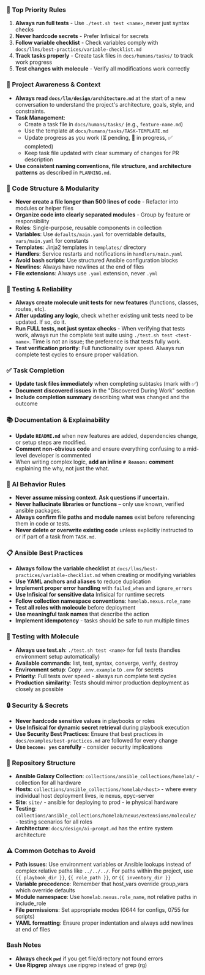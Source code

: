 ### 🎯 Top Priority Rules
1. **Always run full tests** - Use `./test.sh test <name>`, never just syntax checks
2. **Never hardcode secrets** - Prefer Infisical for secrets
3. **Follow variable checklist** - Check variables comply with `docs/llms/best-practices/variable-checklist.md`
4. **Track tasks properly** - Create task files in `docs/humans/tasks/` to track work progress
5. **Test changes with molecule** - Verify all modifications work correctly

### 🔄 Project Awareness & Context
- **Always read `docs/llm/design/architecture.md`** at the start of a new conversation to understand the project's architecture, goals, style, and constraints.
- **Task Management**:
  - Create a task file in `docs/humans/tasks/` (e.g., `feature-name.md`)
  - Use the template at `docs/humans/tasks/TASK-TEMPLATE.md`
  - Update progress as you work (⏳ pending, 🔄 in progress, ✅ completed)
  - Keep task file updated with clear summary of changes for PR description
- **Use consistent naming conventions, file structure, and architecture patterns** as described in `PLANNING.md`.

### 🧱 Code Structure & Modularity
- **Never create a file longer than 500 lines of code** - Refactor into modules or helper files
- **Organize code into clearly separated modules** - Group by feature or responsibility
- **Roles**: Single-purpose, reusable components in collection
- **Variables**: Use `defaults/main.yaml` for overridable defaults, `vars/main.yaml` for constants
- **Templates**: Jinja2 templates in `templates/` directory
- **Handlers**: Service restarts and notifications in `handlers/main.yaml`
- **Avoid bash scripts**: Use structured Ansible configuration blocks
- **Newlines**: Always have newlines at the end of files
- **File extensions**: Always use `.yaml` extension, never `.yml`

### 🧪 Testing & Reliability
- **Always create molecule unit tests for new features** (functions, classes, routes, etc).
- **After updating any logic**, check whether existing unit tests need to be updated. If so, do it.
- **Run FULL tests, not just syntax checks** - When verifying that tests work, always run the complete test suite using `./test.sh test <test-name>`. Time is not an issue; the preference is that tests fully work.
- **Test verification priority**: Full functionality over speed. Always run complete test cycles to ensure proper validation.

### ✅ Task Completion
- **Update task files immediately** when completing subtasks (mark with ✅)
- **Document discovered issues** in the "Discovered During Work" section
- **Include completion summary** describing what was changed and the outcome

### 📚 Documentation & Explainability
- **Update `README.md`** when new features are added, dependencies change, or setup steps are modified.
- **Comment non-obvious code** and ensure everything confusing to a mid-level developer is commented
- When writing complex logic, **add an inline `# Reason:` comment** explaining the why, not just the what.

### 🧠 AI Behavior Rules
- **Never assume missing context. Ask questions if uncertain.**
- **Never hallucinate libraries or functions** – only use known, verified ansible packages.
- **Always confirm file paths and module names** exist before referencing them in code or tests.
- **Never delete or overwrite existing code** unless explicitly instructed to or if part of a task from `TASK.md`.

### 📋 Ansible Best Practices
- **Always follow the variable checklist** at `docs/llms/best-practices/variable-checklist.md` when creating or modifying variables
- **Use YAML anchors and aliases** to reduce duplication
- **Implement proper error handling** with `failed_when` and `ignore_errors`
- **Use Infisical for sensitive data** Infisical for runtime secrets
- **Follow collection namespace conventions**: `homelab.nexus.role_name`
- **Test all roles with molecule** before deployment
- **Use meaningful task names** that describe the action
- **Implement idempotency** - tasks should be safe to run multiple times


### 🧪 Testing with Molecule
- **Always use test.sh**: `./test.sh test <name>` for full tests (handles environment setup automatically)
- **Available commands**: list, test, syntax, converge, verify, destroy
- **Environment setup**: Copy `.env.example` to `.env` for secrets
- **Priority**: Full tests over speed - always run complete test cycles
- **Production similarity**: Tests should mirror production deployment as closely as possible

### 🔒 Security & Secrets
- **Never hardcode sensitive values** in playbooks or roles
- **Use Infisical for dynamic secret retrieval** during playbook execution
- **Use Security Best Practices**: Ensure that best practices in `docs/examples/best-practices.md` are followed for every change
- **Use `become: yes` carefully** - consider security implications

### 📁 Repository Structure
- **Ansible Galaxy Collection**: `collections/ansible_collections/homelab/` - collection for all hardware
- **Hosts**: `collections/ansible_collections/homelab/<host>` - where every individual host deployment lives, ie nexus, epyc-server
- **Site**: `site/` - ansible for deploying to prod - ie physical hardware
- **Testing**: `collections/ansible_collections/homelab/nexus/extensions/molecule/` - testing scenarios for all roles
- **Architecture**: `docs/design/ai-prompt.md` has the entire system architecture 

### ⚠️ Common Gotchas to Avoid
- **Path issues**: Use environment variables or Ansible lookups instead of complex relative paths like `../../../`. For paths within the project, use `{{ playbook_dir }}`, `{{ role_path }}`, or `{{ inventory_dir }}`
- **Variable precedence**: Remember that host_vars override group_vars which override defaults
- **Module namespace**: Use `homelab.nexus.role_name`, not relative paths in include_role
- **File permissions**: Set appropriate modes (0644 for configs, 0755 for scripts)
- **YAML formatting**: Ensure proper indentation and always add newlines at end of files

### Bash Notes
- **Always check `pwd`** if you get file/directory not found errors
- **Use Ripgrep** always use ripgrep instead of grep (rg)
